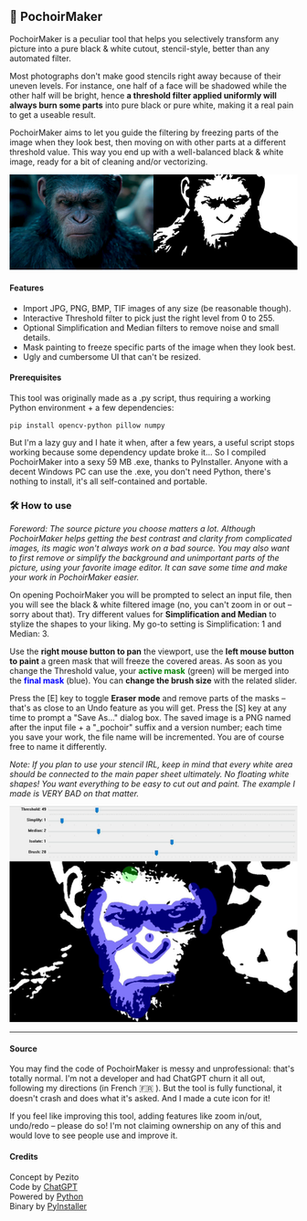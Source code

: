 ## 🎨 PochoirMaker

PochoirMaker is a peculiar tool that helps you selectively transform any picture into a pure black & white cutout, stencil-style, better than any automated filter.

Most photographs don't make good stencils right away because of their uneven levels. For instance, one half of a face will be shadowed while the other half will be bright, hence **a threshold filter applied uniformly will always burn some parts** into pure black or pure white, making it a real pain to get a useable result.

PochoirMaker aims to let you guide the filtering by freezing parts of the image when they look best, then moving on with other parts at a different threshold value. This way you end up with a well-balanced black & white image, ready for a bit of cleaning and/or vectorizing.

![Screenshot](PochoirMaker.png)

#### Features

- Import JPG, PNG, BMP, TIF images of any size (be reasonable though).
- Interactive Threshold filter to pick just the right level from 0 to 255.
- Optional Simplification and Median filters to remove noise and small details.
- Mask painting to freeze specific parts of the image when they look best.
- Ugly and cumbersome UI that can't be resized.

#### Prerequisites

This tool was originally made as a .py script, thus requiring a working Python environment + a few dependencies:

```
pip install opencv-python pillow numpy
```

But I'm a lazy guy and I hate it when, after a few years, a useful script stops working because some dependency update broke it... So I compiled PochoirMaker into a sexy 59 MB .exe, thanks to PyInstaller. Anyone with a decent Windows PC can use the .exe, you don't need Python, there's nothing to install, it's all self-contained and portable.

### 🛠️ How to use

*Foreword: The source picture you choose matters a lot. Although PochoirMaker helps getting the best contrast and clarity from complicated images, its magic won't always work on a bad source. You may also want to first remove or simplify the background and unimportant parts of the picture, using your favorite image editor. It can save some time and make your work in PochoirMaker easier.*

On opening PochoirMaker you will be prompted to select an input file, then you will see the black & white filtered image (no, you can't zoom in or out – sorry about that). Try different values for **Simplification and Median** to stylize the shapes to your liking. My go-to setting is Simplification: 1 and Median: 3.

Use the **right mouse button to pan** the viewport, use the **left mouse button to paint** a green mask that will freeze the covered areas. As soon as you change the Threshold value, your <span style="color: green;">**active mask**</span> (green) will be merged into the <span style="color: blue;">**final mask**</span> (blue). You can **change the brush size** with the related slider.

Press the [E] key to toggle **Eraser mode** and remove parts of the masks – that's as close to an Undo feature as you will get. Press the [S] key at any time to prompt a "Save As..." dialog box. The saved image is a PNG named after the input file + a "_pochoir" suffix and a version number; each time you save your work, the file name will be incremented. You are of course free to name it differently.

*Note: If you plan to use your stencil IRL, keep in mind that every white area should be connected to the main paper sheet ultimately. No floating white shapes! You want everything to be easy to cut out and paint. The example I made is VERY BAD on that matter.*

![Screenshot](PochoirMaker.gif)

---

#### Source

You may find the code of PochoirMaker is messy and unprofessional: that's totally normal. I'm not a developer and had ChatGPT churn it all out, following my directions (in French 🇫🇷 ). But the tool is fully functional, it doesn't crash and does what it's asked. And I made a cute icon for it!

If you feel like improving this tool, adding features like zoom in/out, undo/redo – please do so! I'm not claiming ownership on any of this and would love to see people use and improve it.

#### Credits

Concept by Pezito  
Code by [ChatGPT](https://chatgpt.com)  
Powered by [Python](https://www.python.org)  
Binary by [PyInstaller](https://pyinstaller.org)
